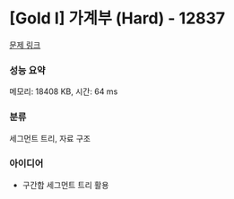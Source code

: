 # [Gold I] 가계부 (Hard) - 12837 

[문제 링크](https://www.acmicpc.net/problem/12837) 

### 성능 요약

메모리: 18408 KB, 시간: 64 ms

### 분류

세그먼트 트리, 자료 구조

### 아이디어

- 구간합 세그먼트 트리 활용

